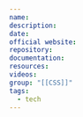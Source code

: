 ```yaml
---
name: 
description: 
date: 
official website: 
repository: 
documentation: 
resources: 
videos: 
group: "[[CSS]]"
tags:
  - tech
---
```


